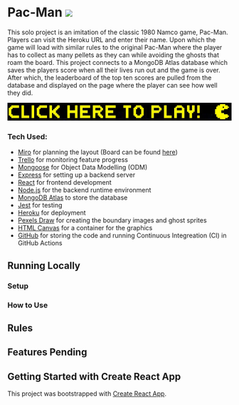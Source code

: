 # Pac-Man <img src="./client/public/images/redGhostRight">

This solo project is an imitation of the classic 1980 Namco game, Pac-Man. Players can visit the Heroku URL and enter their name. Upon which the game will load with similar rules to the original Pac-Man where the player has to collect as many pellets as they can while avoiding the ghosts that roam the board. This project connects to a MongoDB Atlas database which saves the players score when all their lives run out and the game is over. After which, the leaderboard of the top ten scores are pulled from the database and displayed on the page where the player can see how well they did.

[<img src="./pacmanPlayButton.jpg">](https://pacman-clone.herokuapp.com/)

### Tech Used:

- [Miro](https://miro.com/index/) for planning the layout (Board can be found [here](https://miro.com/app/board/uXjVOo0XLMk=/?share_link_id=344912241548))
- [Trello](https://trello.com/) for monitoring feature progress
- [Mongoose](https://mongoosejs.com/docs/) for Object Data Modelling (ODM)
- [Express](https://expressjs.com/) for setting up a backend server
- [React](https://reactjs.org/) for frontend development
- [Node.js](https://nodejs.org/en/) for the backend runtime environment
- [MongoDB Atlas](https://www.mongodb.com/atlas/database) to store the database
- [Jest](https://jestjs.io/) for testing
- [Heroku](https://www.heroku.com/) for deployment
- [Pexels Draw](https://apps.apple.com/us/app/pexels-draw/id1320744895?mt=12) for creating the boundary images and ghost sprites
- [HTML Canvas](https://www.w3schools.com/html/html5_canvas.asp) for a container for the graphics
- [GitHub](https://github.com/) for storing the code and running Continuous Integreation (CI) in GitHub Actions

## Running Locally

### Setup

### How to Use

## Rules

## Features Pending

## Getting Started with Create React App

This project was bootstrapped with [Create React App](https://github.com/facebook/create-react-app).
